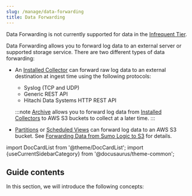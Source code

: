 ```yaml
---
slug: /manage/data-forwarding
title: Data Forwarding
---
```



Data Forwarding is not currently supported for data in the [Infrequent Tier](../partitions-and-data-tiers/data-tiers.md).

Data Forwarding allows you to forward log data to an external server or supported storage service. There are two different types of data forwarding: 

* An [Installed Collector](../../send-data/installed-collectors/about-installed-collectors.md) can forward raw log data to an external destination at ingest time using the following protocols:
    * Syslog (TCP and UDP)
    * Generic REST API
    * Hitachi Data Systems HTTP REST API

    :::note
    [Archive](../archive.md) allows you to forward log data from [Installed Collectors](../../send-data/installed-collectors/about-installed-collectors.md) to AWS S3 buckets to collect at a later time.
    :::

* [Partitions](../partitions-and-data-tiers/about-partitions.md) or [Scheduled Views](/docs/manage/scheduled-views) can forward log data to an AWS S3 bucket. See [Forwarding Data from Sumo Logic to S3](data-forwarding-to-s3.md) for details.  

import DocCardList from '@theme/DocCardList';
import {useCurrentSidebarCategory} from '@docusaurus/theme-common';

## Guide contents

In this section, we will introduce the following concepts:

<DocCardList items={useCurrentSidebarCategory().items}/>
